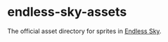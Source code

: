 # endless-sky-assets

The official asset directory for sprites in [Endless Sky](https://github.com/endless-sky/endless-sky).
